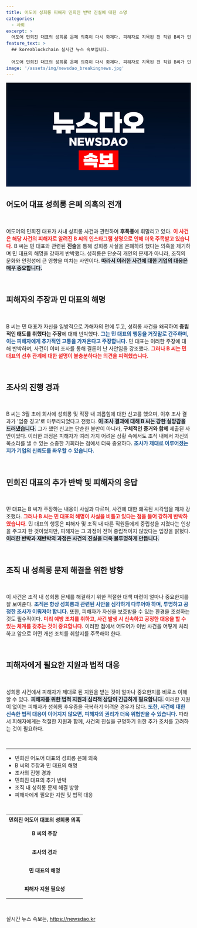 ```yaml
---
title: 어도어 성희롱 피해자 민희진 반박 진실에 대한 소명
categories:
  - 사회
excerpt: >
  어도어 민희진 대표의 성희롱 은폐 의혹이 다시 화제다. 피해자로 지목된 전 직원 B씨가 민 대표의 해명을 강력히 반박하며 진심 어린 사과를 촉구했다. 이 논란은 과연 어떤 결말을迎을까?
feature_text: >
  ## koreablockchain 실시간 뉴스 속보입니다.

  어도어 민희진 대표의 성희롱 은폐 의혹이 다시 화제다. 피해자로 지목된 전 직원 B씨가 민 대표의 해명을 강력히 반박하며 진심 어린 사과를 촉구했다. 이 논란은 과연 어떤 결말을迎을까?
image: '/assets/img/newsdao_breakingnews.jpg'
---
```


<p><img src="/assets/img/newsdao_breakingnews.jpg" alt="koreablockchain 속보" /></p>

<h2 data-ke-size="size26">어도어 대표 성희롱 은폐 의혹의 전개</h2>

<p data-ke-size="size16">&nbsp;</p>

<p>어도어의 민희진 대표가 사내 성희롱 사건과 관련하여 <strong>후폭풍</strong>에 휘말리고 있다. <b><span style="color: #ee2323;">이 사건은 해당 사건의 피해자로 알려진 B 씨의 인스타그램 성명으로 인해 더욱 주목받고 있습니다.</span></b> B 씨는 민 대표와 관련된 <strong>진술</strong>을 통해 성희롱 사실을 은폐하려 했다는 의혹을 제기하며 민 대표의 해명을 강하게 반박했다. 성희롱은 단순히 개인의 문제가 아니라, 조직의 문화와 안정성에 큰 영향을 미치는 사안이다. <b><span style="background-color: #21538527;">따라서 이러한 사건에 대한 기업의 대응은 매우 중요합니다.</span></b></p>

<p data-ke-size="size16">&nbsp;</p>

<h2 data-ke-size="size26">피해자의 주장과 민 대표의 해명</h2>

<p data-ke-size="size16">&nbsp;</p>

<p>B 씨는 민 대표가 자신을 일방적으로 가해자의 편에 두고, 성희롱 사건을 왜곡하여 <strong>중립적인 태도를 취했다는 주장</strong>에 대해 반박했다. <b><span style="color: #1a5490;">그는 민 대표의 행동을 거짓말로 간주하며, 이는 피해자에게 추가적인 고통을 가져온다고 주장합니다.</span></b> 민 대표는 이러한 주장에 대해 반박하며, 사건이 이미 조사를 통해 결론이 난 사안임을 강조했다. <b><span style="color: #ee2323;">그러나 B 씨는 민 대표의 선후 관계에 대한 설명이 불충분하다는 의견을 피력했습니다.</span></b></p>

<p data-ke-size="size16">&nbsp;</p>

<h2 data-ke-size="size26">조사의 진행 경과</h2>

<p data-ke-size="size16">&nbsp;</p>

<p>B 씨는 3월 초에 회사에 성희롱 및 직장 내 괴롭힘에 대한 신고를 했으며, 이후 조사 결과가 '엄중 경고'로 마무리되었다고 전했다. <b><span style="background-color: #21538527;">이 조사 결과에 대해 B 씨는 강한 실망감을 드러냈습니다.</span></b> 그가 했던 신고는 단순한 불만이 아니라, <strong>구체적인 증거와 함께</strong> 제출된 사안이었다. 이러한 과정은 피해자가 여러 가지 어려운 상황 속에서도 조직 내에서 자신의 목소리를 낼 수 있는 소중한 기회라는 점에서 더욱 중요하다. <b><span style="color: #1a5490;">조사가 제대로 이루어졌는지가 기업의 신뢰도를 좌우할 수 있습니다.</span></b></p>

<p data-ke-size="size16">&nbsp;</p>

<h2 data-ke-size="size26">민희진 대표의 추가 반박 및 피해자의 응답</h2>

<p data-ke-size="size16">&nbsp;</p>

<p>민 대표는 B 씨가 주장하는 내용이 사실과 다르며, 사건에 대한 왜곡된 시각임을 재차 강조했다. <b><span style="color: #ee2323;">그러나 B 씨는 민 대표의 해명이 사실을 비틀고 있다는 점을 들어 강하게 반박하였습니다.</span></b> 민 대표의 행동은 피해자 및 조직 내 다른 직원들에게 중립성을 지켰다는 인상을 주고자 한 것이었지만, 피해자는 그 과정이 전혀 중립적이지 않았다는 입장을 밝혔다. <b><span style="background-color: #21538527;">이러한 반박과 재반박의 과정은 사건의 진실을 더욱 불투명하게 만듭니다.</span></b></p>

<p data-ke-size="size16">&nbsp;</p>

<h2 data-ke-size="size26">조직 내 성희롱 문제 해결을 위한 방향</h2>

<p data-ke-size="size16">&nbsp;</p>

<p>이 사건은 조직 내 성희롱 문제를 해결하기 위한 적절한 대책 마련이 얼마나 중요한지를 잘 보여준다. <b><span style="color: #1a5490;">조직은 항상 성희롱과 관련된 사안을 심각하게 다루어야 하며, 투명하고 공정한 조사가 이뤄져야 합니다.</span></b> 또한, 피해자가 자신을 보호받을 수 있는 환경을 조성하는 것도 필수적이다. <b><span style="color: #ee2323;">미리 예방 조치를 취하고, 사건 발생 시 신속하고 공정한 대응을 할 수 있는 체계를 갖추는 것이 중요합니다.</span></b> 이러한 점에서 어도어가 이번 사건을 어떻게 처리하고 앞으로 어떤 개선 조치를 취할지를 주목해야 한다.</p>

<p data-ke-size="size16">&nbsp;</p>

<h2 data-ke-size="size26">피해자에게 필요한 지원과 법적 대응</h2>

<p data-ke-size="size16">&nbsp;</p>

<p>성희롱 사건에서 피해자가 제대로 된 지원을 받는 것이 얼마나 중요한지를 비로소 이해할 수 있다. <b><span style="background-color: #21538527;">피해자를 위한 법적 지원과 심리적 상담이 긴급하게 필요합니다.</span></b> 이러한 지원이 없이는 피해자가 성희롱 후유증을 극복하기 어려운 경우가 많다. <b><span style="color: #1a5490;">또한, 사건에 대한 신속한 법적 대응이 이어지지 않으면, 피해자의 권리가 더욱 위협받을 수 있습니다.</span></b> 따라서 피해자에게는 적절한 지원과 함께, 사건의 진실을 규명하기 위한 추가 조치를 고려하는 것이 필요하다.</p>

<p data-ke-size="size16">&nbsp;</p>

<hr>

<ul>
<li>민희진 어도어 대표의 성희롱 은폐 의혹</li>
<li>B 씨의 주장과 민 대표의 해명</li>
<li>조사의 진행 경과</li>
<li>민희진 대표의 추가 반박</li>
<li>조직 내 성희롱 문제 해결 방향</li>
<li>피해자에게 필요한 지원 및 법적 대응</li>
</ul>

<p data-ke-size="size16">&nbsp;</p>

<table>
<tr>
<td style="text-align: center; height: 17px;"><b>민희진 어도어 대표의 성희롱 의혹</b></td>
</tr>
<tr>
<td style="text-align: center; height: 45px;"><b>B 씨의 주장</b></td>
</tr>
<tr>
<td style="text-align: center; height: 45px;"><b>조사의 경과</b></td>
</tr>
<tr>
<td style="text-align: center; height: 45px;"><b>민 대표의 해명</b></td>
</tr>
<tr>
<td style="text-align: center; height: 45px;"><b>피해자 지원 필요성</b></td>
</tr>
</table>

<p data-ke-size="size16">&nbsp;</p>
실시간 뉴스 속보는, <a href="https://newsdao.kr" rel="dofollow">https://newsdao.kr</a>


